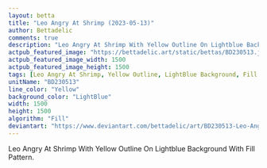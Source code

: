 ```yaml
---
layout: betta
title: "Leo Angry At Shrimp (2023-05-13)"
author: Bettadelic
comments: true
description: "Leo Angry At Shrimp With Yellow Outline On Lightblue Background With Fill Pattern."
actpub_featured_image: "https://bettadelic.art/static/bettas/BD230513.jpg"
actpub_featured_image_width: 1500
actpub_featured_image_height: 1500
tags: [Leo Angry At Shrimp, Yellow Outline, LightBlue Background, Fill Pattern, May 2023]
unitName: "BD230513"
line_color: "Yellow"
background_color: "LightBlue"
width: 1500
height: 1500
algorithm: "Fill"
deviantart: "https://www.deviantart.com/bettadelic/art/BD230513-Leo-Angry-At-Shrimp-2023-05-13-962341557"
---
```


Leo Angry At Shrimp With Yellow Outline On Lightblue Background With Fill Pattern.
